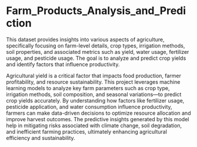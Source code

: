 # Farm_Products_Analysis_and_Prediction
This dataset provides insights into various aspects of agriculture, specifically focusing on farm-level details, crop types, irrigation methods, soil properties, and associated metrics such as yield, water usage, fertilizer usage, and pesticide usage. The goal is to analyze and predict crop yields and identify factors that influence productivity.

Agricultural yield is a critical factor that impacts food production, farmer profitability, and resource sustainability. This project leverages machine learning models to analyze key farm parameters such as crop type, irrigation methods, soil composition, and seasonal variations—to predict crop yields accurately. By understanding how factors like fertilizer usage, pesticide application, and water consumption influence productivity, farmers can make data-driven decisions to optimize resource allocation and improve harvest outcomes. The predictive insights generated by this model help in mitigating risks associated with climate change, soil degradation, and inefficient farming practices, ultimately enhancing agricultural efficiency and sustainability.
